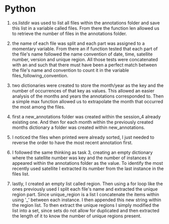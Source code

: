 # Python

1) os.listdir was used to list all files within the annotations folder and save this list in a variable called files. From there the function len allowed us to retrieve the number of files in the annotations folder.

2) the name of each file was split and each part was assigned to a momentary variable. From there an if function tested that each part of the file's name followed the name convention of date, time, satellite number, version and unique region. All those tests were concatenated with an and such that there must have been a perfect match between the file's name and convention to count it in the variable files_following_convention.

3) two dictionaries were created to store the month/year as the key and the number of occurrences of that key as values. This allowed an easier analysis of the months and years the annotations corresponded to. Then a simple max function allowed us to extrapolate the month that occurred the most among the files.
   
4) first a new_annotations folder was created within the session_4 already existing one. And then for each month within the previously created months dictionary a folder was created within new_annotations.

5) I noticed the files when printed were already sorted, I just needed to reverse the order to have the most recent annotation first.

6) I followed the same thinking as task 3, creating an empty dictionary where the satellite number was key and the number of instances it appeared within the annotations folder as the value. To identify the most recently used satellite I extracted its number from the last instance in the files list.

7) lastly, I created an empty list called region. Then using a for loop like the ones previously used I split each file's name and extracted the unique region part. Since unique_region is a list I concatenate the items within using '_' between each instance. I then appended this new string within the region list. To then extract the unique regions I simply modified the list into a set, since sets do not allow for duplicated and then extracted the length of it to know the number of unique regions present.
